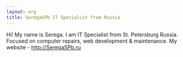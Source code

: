 ```yaml
---
layout: org
title: SeregaSPb IT Specialist from Russia
---
```

Hi! My name is Serega. I am IT Specialist from St. Petersburg Russia. Focused on сomputer repairs, web development & maintenance. My website - http://SeregaSPb.ru
